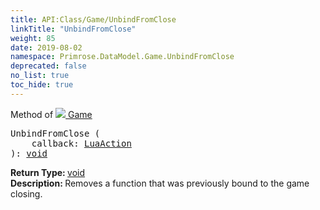```yaml
---
title: API:Class/Game/UnbindFromClose
linkTitle: "UnbindFromClose"
weight: 85
date: 2019-08-02
namespace: Primrose.DataModel.Game.UnbindFromClose
deprecated: false
no_list: true
toc_hide: true
---
```

Method of <a href="/docs/api-reference/Class/Game"><img src="/icons/silk/primrose.png"/>&nbsp;Game</a>
<pre class="method-declaration">
UnbindFromClose (
    callback: <a class="type" href="/docs/api-reference/Misc/LuaAction">LuaAction</a>
): <a class="type" href="/docs/api-reference/System/void">void</a></pre>
<b>Return Type: </b>
<a class="type" href="/docs/api-reference/System/void">void</a>
<br/>
<b>Description: </b>
Removes a function that was previously bound to the game closing.

